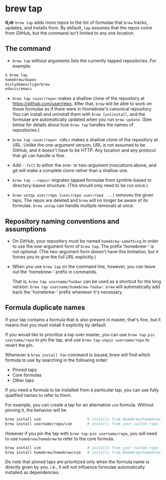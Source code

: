 # brew tap

**tl;dr** `brew tap` adds more repos to the list of formulae that `brew`
tracks, updates, and installs from. By default, `tap` assumes that the repos
come from GitHub, but the command isn't limited to any one location.

## The command

* `brew tap` without arguments lists the currently tapped repositories. For
  example:

```bash
$ brew tap
homebrew/dupes
mistydemeo/tigerbrew
edavis/emacs
```

* `brew tap <user/repo>` makes a shallow clone of the repository at
  https://github.com/user/repo. After that, `brew` will be able to work on
  those formulae as if there were in Homebrew's canonical repository. You can
  install and uninstall them with `brew [un]install`, and the formulae are
  automatically updated when you run `brew update`. (See below for details
  about how `brew tap` handles the names of repositories.)

* `brew tap <user/repo> <URL>` makes a shallow clone of the repository at URL.
  Unlike the one-argument version, URL is not assumed to be GitHub, and it
  doesn't have to be HTTP. Any location and any protocol that git can handle is
  fine.

* Add `--full` to either the one- or two-argument invocations above, and git
  will make a complete clone rather than a shallow one.

* `brew tap --repair` migrates tapped formulae from symlink-based to
  directory-based structure. (This should only need to be run once.)

* `brew untap user/repo [user/repo user/repo ...]` removes the given taps. The
  repos are deleted and `brew` will no longer be aware of its formulae. `brew
  untap` can handle multiple removals at once.

## Repository naming conventions and assumptions

* On GitHub, your repository must be named `homebrew-something` in order to use
  the one-argument form of `brew tap`.  The prefix 'homebrew-' is not optional.
  (The two-argument form doesn't have this limitation, but it forces you to
  give the full URL explicitly.)

* When you use `brew tap` on the command line, however, you can leave out the
  'homebrew-' prefix in commands.

  That is, `brew tap username/foobar` can be used as a shortcut for the long
  version: `brew tap username/homebrew-foobar`. `brew` will automatically add
  back the 'homebrew-' prefix whenever it's necessary.

## Formula duplicate names

If your tap contains a formula that is also present in master, that's fine, 
but it means that you must install it explicitly by default.

If you would like to prioritize a tap over master, you can use 
`brew tap-pin username/repo` to pin the tap, 
and use `brew tap-unpin username/repo` to revert the pin.

Whenever a `brew install foo` command is issued, brew will find which formula 
to use by searching in the following order:

* Pinned taps
* Core formulas
* Other taps

If you need a formula to be installed from a particular tap, you can use fully 
qualified names to refer to them.

For example, you can create a tap for an alternative `vim` formula. Without 
pinning it, the behavior will be

```bash
brew install vim                     # installs from Homebrew/homebrew
brew install username/repo/vim       # installs from your custom repo
```

However if you pin the tap with `brew tap-pin username/repo`, you will need to 
use `homebrew/homebrew` to refer to the core formula.

```bash
brew install vim                     # installs from your custom repo
brew install homebrew/homebrew/vim   # installs from Homebrew/homebrew
```

Do note that pinned taps are prioritized only when the formula name is directly 
given by you. i.e., it will not influence formulae automatically installed as 
dependencies.